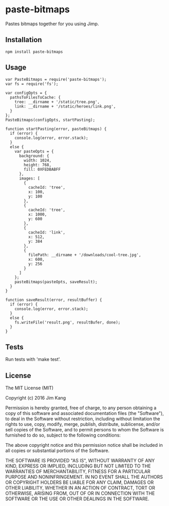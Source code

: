 paste-bitmaps
==================

Pastes bitmaps together for you using Jimp.

Installation
------------

    npm install paste-bitmaps

Usage
-----

    var PasteBitmaps = require('paste-bitmaps');
    var fs = require('fs');

    var configOpts = {
      pathsToFilesToCache: {
        tree: __dirname + '/static/tree.png',
        link: __dirname + '/static/heroes/link.png',         
      }
    };
    PasteBitmaps(configOpts, startPasting);

    function startPasting(error, pasteBitmaps) {
      if (error) {
        console.log(error, error.stack);
      }
      else {
        var pasteOpts = {
          background: {
            width: 1024,
            height: 768,
            fill: 0XFEDBABFF
          },
          images: [
            {
              cacheId: 'tree',
              x: 100,
              y: 100
            },
            {
              cacheId: 'tree',
              x: 1000,
              y: 600
            },
            {
              cacheId: 'link',
              x: 512,
              y: 384
            },
            {
              filePath: __dirname + '/downloads/cool-tree.jpg',
              x: 600,
              y: 256
            }
          ]
        };
        pasteBitmaps(pasteOpts, saveResult);
      }
    }

    function saveResult(error, resultBuffer) {
      if (error) {
        console.log(error, error.stack);
      }
      else {
        fs.writeFile('result.png', resultBufer, done);
      }
    }

Tests
-----

Run tests with 'make test'.

License
-------

The MIT License (MIT)

Copyright (c) 2016 Jim Kang

Permission is hereby granted, free of charge, to any person obtaining a copy
of this software and associated documentation files (the "Software"), to deal
in the Software without restriction, including without limitation the rights
to use, copy, modify, merge, publish, distribute, sublicense, and/or sell
copies of the Software, and to permit persons to whom the Software is
furnished to do so, subject to the following conditions:

The above copyright notice and this permission notice shall be included in
all copies or substantial portions of the Software.

THE SOFTWARE IS PROVIDED "AS IS", WITHOUT WARRANTY OF ANY KIND, EXPRESS OR
IMPLIED, INCLUDING BUT NOT LIMITED TO THE WARRANTIES OF MERCHANTABILITY,
FITNESS FOR A PARTICULAR PURPOSE AND NONINFRINGEMENT. IN NO EVENT SHALL THE
AUTHORS OR COPYRIGHT HOLDERS BE LIABLE FOR ANY CLAIM, DAMAGES OR OTHER
LIABILITY, WHETHER IN AN ACTION OF CONTRACT, TORT OR OTHERWISE, ARISING FROM,
OUT OF OR IN CONNECTION WITH THE SOFTWARE OR THE USE OR OTHER DEALINGS IN
THE SOFTWARE.
